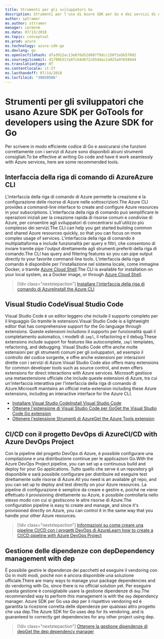 ```yaml
---
title: Strumenti per gli sviluppatori Go
description: Strumenti per l'uso di Azure SDK per Go e dei servizi di Azure
author: sptramer
ms.author: sttramer
manager: carmonm
ms.date: 07/13/2018
ms.topic: conceptual
ms.prod: azure
ms.technology: azure-sdk-go
ms.devlang: go
ms.openlocfilehash: dfa3912ac13e6f6d52d607f9dcc150f3a5b57602
ms.sourcegitcommit: d1790b317a8fcb4d672c654dac2a925a976589d4
ms.translationtype: HT
ms.contentlocale: it-IT
ms.lasthandoff: 07/14/2018
ms.locfileid: "39039506"
---
```

# <a name="tools-for-developers-using-the-azure-sdk-for-go"></a><span data-ttu-id="c1a57-103">Strumenti per gli sviluppatori che usano Azure SDK per Go</span><span class="sxs-lookup"><span data-stu-id="c1a57-103">Tools for developers using the Azure SDK for Go</span></span>

<span data-ttu-id="c1a57-104">Per scrivere in modo efficiente codice di Go e assicurarsi che funzioni correttamente con i servizi di Azure sono disponibili alcuni strumenti consigliati.</span><span class="sxs-lookup"><span data-stu-id="c1a57-104">To be effective at writing Go code and have it work seamlessly with Azure services, here are some recommended tools.</span></span>

## <a name="azure-cli"></a><span data-ttu-id="c1a57-105">Interfaccia della riga di comando di Azure</span><span class="sxs-lookup"><span data-stu-id="c1a57-105">Azure CLI</span></span>

<span data-ttu-id="c1a57-106">L'interfaccia della riga di comando di Azure permette la creazione e la configurazione delle risorse di Azure nelle sottoscrizioni.</span><span class="sxs-lookup"><span data-stu-id="c1a57-106">The Azure CLI provides a command-line interface to create and configure Azure resources in your subscriptions.</span></span> <span data-ttu-id="c1a57-107">L'interfaccia della riga di comando può semplificare le operazioni iniziali per la creazione rapida di risorse comuni e condivise di Azure, per consentire agli sviluppatori di concentrarsi sull'utilizzo più complesso dei servizi.</span><span class="sxs-lookup"><span data-stu-id="c1a57-107">The CLI can help you get started building common and shared Azure resources quickly, so that you can focus on more complex usage of services.</span></span> <span data-ttu-id="c1a57-108">L'interfaccia della riga di comando è multipiattaforma e include funzionalità per query e filtri, che consentono di inviare tramite pipe l'output direttamente agli strumenti preferiti della riga di comando.</span><span class="sxs-lookup"><span data-stu-id="c1a57-108">The CLI has query and filtering features so you can pipe output directly to your favorite command-line tools.</span></span> <span data-ttu-id="c1a57-109">L'interfaccia della riga di comando è disponibile per l'installazione nel sistema locale, come immagine Docker, o tramite [Azure Cloud Shell](https://docs.microsoft.com/azure/cloud-shell/overview).</span><span class="sxs-lookup"><span data-stu-id="c1a57-109">The CLI is available for installation on your local system, as a Docker image, or through [Azure Cloud Shell](https://docs.microsoft.com/azure/cloud-shell/overview).</span></span>

> [!div class="nextstepaction"]
> [<span data-ttu-id="c1a57-110">Installare l'interfaccia della riga di comando di Azure</span><span class="sxs-lookup"><span data-stu-id="c1a57-110">Install the Azure CLI</span></span>](/cli/azure/install-azure-cli)

## <a name="visual-studio-code"></a><span data-ttu-id="c1a57-111">Visual Studio Code</span><span class="sxs-lookup"><span data-stu-id="c1a57-111">Visual Studio Code</span></span>

<span data-ttu-id="c1a57-112">Visual Studio Code è un editor leggero che include il supporto completo per il linguaggio Go tramite le estensioni.</span><span class="sxs-lookup"><span data-stu-id="c1a57-112">Visual Studio Code is a lightweight editor that has comprehensive support for the Go language through extensions.</span></span> <span data-ttu-id="c1a57-113">Queste estensioni includono il supporto per funzionalità quali il completamento automatico, i modelli di `impl`, il refactoring e il debug.</span><span class="sxs-lookup"><span data-stu-id="c1a57-113">These extensions include support for features like autocomplete, `impl` templates, refactoring, and debugging.</span></span> <span data-ttu-id="c1a57-114">Visual Studio Code offre anche molte estensioni per gli strumenti comuni per gli sviluppatori, ad esempio il controllo del codice sorgente, e offre anche estensioni per interazioni dirette con i servizi di Azure.</span><span class="sxs-lookup"><span data-stu-id="c1a57-114">Visual Studio Code also offers many extensions for common developer tools such as source control, and even offers extensions for direct interactions with Azure services.</span></span> <span data-ttu-id="c1a57-115">Microsoft gestisce una metaestensione ufficiale che include queste estensioni di Azure, tra cui un'interfaccia interattiva per l'interfaccia della riga di comando di Azure.</span><span class="sxs-lookup"><span data-stu-id="c1a57-115">Microsoft maintains an official meta-extension including these Azure extensions, including an interactive interface for the Azure CLI.</span></span>

* [<span data-ttu-id="c1a57-116">Installare Visual Studio Code</span><span class="sxs-lookup"><span data-stu-id="c1a57-116">Install Visual Studio Code</span></span>](https://code.visualstudio.com/Download)
* [<span data-ttu-id="c1a57-117">Ottenere l'estensione di Visual Studio Code per Go</span><span class="sxs-lookup"><span data-stu-id="c1a57-117">Get the Visual Studio Code Go extension</span></span>](https://code.visualstudio.com/docs/languages/go)
* [<span data-ttu-id="c1a57-118">Ottenere l'estensione Strumenti di Azure</span><span class="sxs-lookup"><span data-stu-id="c1a57-118">Get the Azure Tools extension</span></span>](https://marketplace.visualstudio.com/items?itemName=ms-vscode.vscode-azureextensionpack)

## <a name="cicd-with-azure-devops-project"></a><span data-ttu-id="c1a57-119">CI/CD con il progetto DevOps di Azure</span><span class="sxs-lookup"><span data-stu-id="c1a57-119">CI/CD with Azure DevOps Project</span></span>

<span data-ttu-id="c1a57-120">Con la pipeline del progetto DevOps di Azure, è possibile configurare una compilazione e una distribuzione continue per le applicazioni Go.</span><span class="sxs-lookup"><span data-stu-id="c1a57-120">With the Azure DevOps Project pipeline, you can set up a continuous build and deploy for your Go applications.</span></span> <span data-ttu-id="c1a57-121">Tutto quello che serve è un repository git disponibile e sarà possibile configurare per distribuire ed eseguire test direttamente sulle risorse di Azure.</span><span class="sxs-lookup"><span data-stu-id="c1a57-121">All you need is an available git repo, and you can set up to deploy and test directly on your Azure resources.</span></span> <span data-ttu-id="c1a57-122">La pipeline di configurazione è semplice da creare e gestire e, poiché ne viene effettuato il provisioning direttamente su Azure, è possibile controllarla nello stesso modo con cui si gestiscono le altre risorse di Azure.</span><span class="sxs-lookup"><span data-stu-id="c1a57-122">The configuration pipeline is easy to create and manage, and since it's provisioned directly on Azure, you can control it in the same way that you handle your other Azure resources.</span></span>

> [!div class="nextstepaction"]
> [<span data-ttu-id="c1a57-123">Informazioni su come creare una pipeline CI/CD con i progetti DevOps di Azure</span><span class="sxs-lookup"><span data-stu-id="c1a57-123">Learn how to create a CI/CD pipeline with Azure DevOps Project</span></span>](/devops-project/azure-devops-project-go)

## <a name="dependency-management-with-dep"></a><span data-ttu-id="c1a57-124">Gestione delle dipendenze con dep</span><span class="sxs-lookup"><span data-stu-id="c1a57-124">Dependency management with dep</span></span>

<span data-ttu-id="c1a57-125">È possibile gestire le dipendenze dei pacchetti ed eseguire il vendoring con Go in molti modi, poiché non è ancora disponibile una soluzione ufficiale.</span><span class="sxs-lookup"><span data-stu-id="c1a57-125">There are many ways to manage your package dependencies and do vendoring with Go, since there is no official solution yet.</span></span> <span data-ttu-id="c1a57-126">Per eseguire questa gestione è consigliabile usare la gestione dipendenze di `dep`.</span><span class="sxs-lookup"><span data-stu-id="c1a57-126">The recommended way to perform this management is with the `dep` dependency manager.</span></span> <span data-ttu-id="c1a57-127">Azure SDK per Go usa dep per il rispettivo vendoring ed è garantita la ricezione corretta delle dipendenze per qualsiasi altro progetto che usa dep.</span><span class="sxs-lookup"><span data-stu-id="c1a57-127">The Azure SDK for Go uses dep for its vendoring, and is guaranteed to correctly get dependencies for any other project using dep.</span></span>

> [!div class="nextstepaction"]
> [<span data-ttu-id="c1a57-128">Ottenere la gestione dipendenze di dep</span><span class="sxs-lookup"><span data-stu-id="c1a57-128">Get the dep dependency manager</span></span>](https://github.com/golang/dep)
